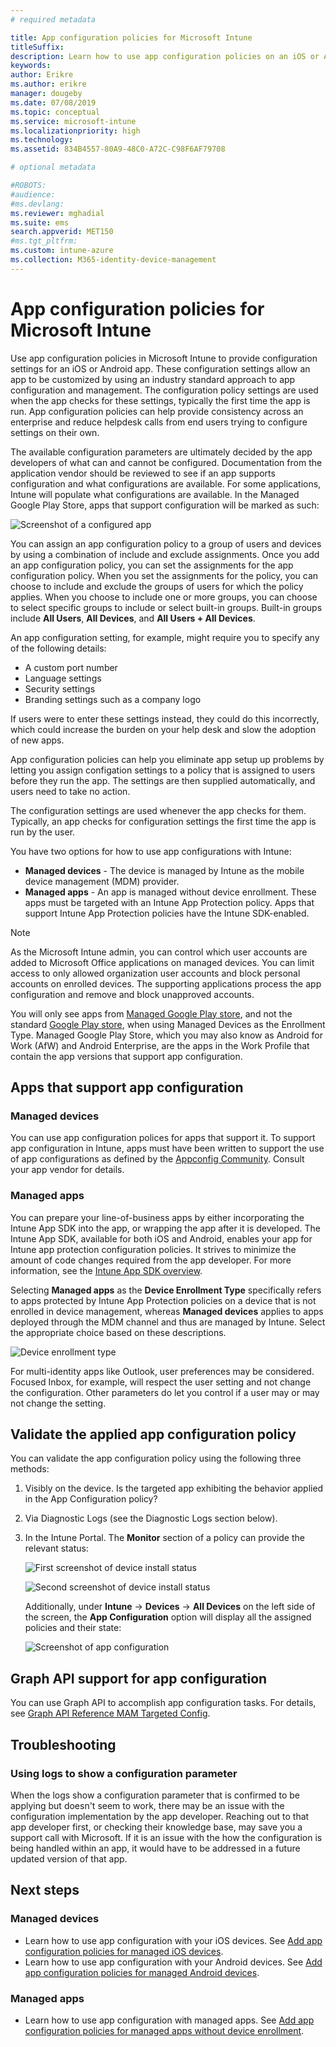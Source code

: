 ```yaml
---
# required metadata

title: App configuration policies for Microsoft Intune
titleSuffix: 
description: Learn how to use app configuration policies on an iOS or Android device in Microsoft Intune.
keywords:
author: Erikre
ms.author: erikre
manager: dougeby
ms.date: 07/08/2019
ms.topic: conceptual
ms.service: microsoft-intune
ms.localizationpriority: high
ms.technology:
ms.assetid: 834B4557-80A9-48C0-A72C-C98F6AF79708

# optional metadata 

#ROBOTS:
#audience:
#ms.devlang:
ms.reviewer: mghadial
ms.suite: ems
search.appverid: MET150
#ms.tgt_pltfrm:
ms.custom: intune-azure
ms.collection: M365-identity-device-management
---
```


# App configuration policies for Microsoft Intune

Use app configuration policies in Microsoft Intune to provide configuration settings for an iOS or Android app. These configuration settings allow an app to be customized by using an industry standard approach to app configuration and management. The configuration policy settings are used when the app checks for these settings, typically the first time the app is run. App configuration policies can help provide consistency across an enterprise and reduce helpdesk calls from end users trying to configure settings on their own.

The available configuration parameters are ultimately decided by the app developers of what can and cannot be configured. Documentation from the application vendor should be reviewed to see if an app supports configuration and what configurations are available. For some applications, Intune will populate what configurations are available. In the Managed Google Play Store, apps that support configuration will be marked as such:

![Screenshot of a configured app](./media/app-configuration-policy-overview/configured-app.png)

You can assign an app configuration policy to a group of users and devices by using a combination of include and exclude assignments. Once you add an app configuration policy, you can set the assignments for the app configuration policy. When you set the assignments for the policy, you can choose to include and exclude the groups of users for which the policy applies. When you choose to include one or more groups, you can choose to select specific groups to include or select built-in groups. Built-in groups include **All Users**, **All Devices**, and **All Users + All Devices**.

An app configuration setting, for example, might require you to specify any of the following details:

- A custom port number
- Language settings
- Security settings
- Branding settings such as a company logo

If users were to enter these settings instead, they could do this incorrectly, which could increase the burden on your help desk and slow the adoption of new apps.

App configuration policies can help you eliminate app setup up problems by letting you assign configation settings to a policy that is assigned to users before they run the app. The settings are then supplied automatically, and users need to take no action.

The configuration settings are used whenever the app checks for them. Typically, an app checks for configuration settings the first time the app is run by the user.

You have two options for how to use app configurations with Intune:
- **Managed devices** - The device is managed by Intune as the mobile device management (MDM) provider.
- **Managed apps** - An app is managed without device enrollment. These apps must be targeted with an Intune App Protection policy.  Apps that support Intune App Protection policies have the Intune SDK-enabled.

> [!NOTE]
> As the Microsoft Intune admin, you can control which user accounts are added to Microsoft Office applications on managed devices. You can limit access to only allowed organization user accounts and block personal accounts on enrolled devices. The supporting applications process the app configuration and remove and block unapproved accounts.

You will only see apps from [Managed Google Play store](https://play.google.com/work), and not the standard [Google Play store](https://play.google.com/store/apps), when using Managed Devices as the Enrollment Type. Managed Google Play Store, which you may also know as Android for Work (AfW) and Android Enterprise, are the apps in the Work Profile that contain the app versions that support app configuration.

## Apps that support app configuration

### Managed devices
You can use app configuration polices for apps that support it. To support app configuration in Intune, apps must have been written to support the use of app configurations as defined by the [Appconfig Community](https://www.appconfig.org/members). Consult your app vendor for details.

### Managed apps
You can prepare your line-of-business apps by either incorporating the Intune App SDK into the app, or wrapping the app after it is developed. The Intune App SDK, available for both iOS and Android, enables your app for Intune app protection configuration policies. It strives to minimize the amount of code changes required from the app developer. For more information, see the [Intune App SDK overview](app-sdk.md).

Selecting **Managed apps** as the **Device Enrollment Type** specifically refers to apps protected by Intune App Protection policies on a device that is not enrolled in device management, whereas **Managed devices** applies to apps deployed through the MDM channel and thus are managed by Intune. Select the appropriate choice based on these descriptions. 

![Device enrollment type](./media/app-configuration-policy-overview/device-enrollment-type.png)

For multi-identity apps like Outlook, user preferences may be considered. Focused Inbox, for example, will respect the user setting and not change the configuration. Other parameters do let you control if a user may or may not change the setting.

## Validate the applied app configuration policy

You can validate the app configuration policy using the following three methods:

   1. Visibly on the device. Is the targeted app exhibiting the behavior applied in the App Configuration policy?
   2. Via Diagnostic Logs (see the Diagnostic Logs section below).
   3. In the Intune Portal. The **Monitor** section of a policy can provide the relevant status:

      ![First screenshot of device install status](./media/app-configuration-policy-overview/device-install-status-1.png)

      ![Second screenshot of device install status](./media/app-configuration-policy-overview/device-install-status-2.png)

      Additionally, under **Intune** -> **Devices** -> **All Devices** on the left side of the screen, the **App Configuration** option will display all the assigned policies and their state:

      ![Screenshot of app configuration](./media/app-configuration-policy-overview/app-configuration.png)

## Graph API support for app configuration

You can use Graph API to accomplish app configuration tasks. For details, see [Graph API Reference MAM Targeted Config](https://graph.microsoft.io/docs/api-reference/beta/api/intune_mam_targetedmanagedappconfiguration_create).

## Troubleshooting

### Using logs to show a configuration parameter
When the logs show a configuration parameter that is confirmed to be applying but doesn't seem to work, there may be an issue with the configuration implementation by the app developer. Reaching out to that app developer first, or checking their knowledge base, may save you a support call with Microsoft. If it is an issue with the how the configuration is being handled within an app, it would have to be addressed in a future updated version of that app.

## Next steps

### Managed devices

- Learn how to use app configuration with your iOS devices.  See [Add app configuration policies for managed iOS devices](app-configuration-policies-use-ios.md).
- Learn how to use app configuration with your Android devices.  See [Add app configuration policies for managed Android devices](app-configuration-policies-use-android.md).

### Managed apps

- Learn how to use app configuration with managed apps. See [Add app configuration policies for managed apps without device enrollment](app-configuration-policies-managed-app.md).
